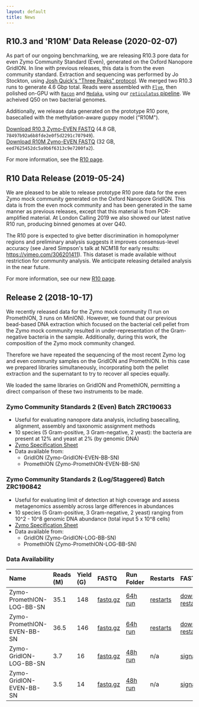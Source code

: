 ```yaml
---
layout: default
title: News
---
```


## R10.3 and 'R10M' Data Release (2020-02-07)

As part of our ongoing benchmarking, we are releasing R10.3 pore data for even Zymo Community Standard (Even), generated on the Oxford Nanopore GridION. In line with previous releases, this data is from the even community standard. Extraction and sequencing was performed by Jo Stockton, using [Josh Quick's "Three Peaks" protocol](https://www.protocols.io/view/the-39-three-peaks-39-faecal-dna-extraction-method-7rshm6e). We merged two R10.3 runs to generate 4.6 Gbp total. Reads were assembled with [`Flye`](https://github.com/fenderglass/Flye), then polished on-GPU with [`Racon`](https://github.com/lbcb-sci/racon) and [`Medaka`](https://github.com/nanoporetech/medaka/), using our [`reticulatus` pipeline](https://github.com/SamStudio8/reticulatus). We acheived Q50 on two bacterial genomes.

Additionally, we release data generated on the prototype R10 pore, basecalled with the methylation-aware guppy model ("R10M").

[Download R10.3 Zymo-EVEN FASTQ](https://nanopore.s3.climb.ac.uk/mock/Zymo-GridION-EVEN-3Peaks-R103-merged.fq.gz) (4.8 GB, `78497b92a6b8fde2e0f5d2291c707949`).  
[Download R10M Zymo-EVEN FASTQ](https://nanopore.s3.climb.ac.uk/mock/Zymo-GridION-Even-3Peaks-Native-R10_hac_meth.fq.gz) (32 GB, `eed7625452dc5a9b6f6313c9e7200fa2`).

For more information, see the [R10 page](r10.html).


## R10 Data Release (2019-05-24)

We are pleased to be able to release prototype R10 pore data for the even Zymo mock community generated on the Oxford Nanopore GridION. This data is from the even mock community and has been generated in the same manner as previous releases, except that this material is from PCR-amplified material. At London Calling 2019 we also showed our latest native R10 run, producing binned genomes at over Q40.

The R10 pore is expected to give better discrimination in homopolymer regions and preliminary analysis suggests it improves consensus-level accuracy (see Jared Simpson's talk at NCM18 for early results: https://vimeo.com/306201411). This dataset is made available without restriction for community analysis. We anticipate releasing detailed analysis in the near future.

For more information, see our new [R10 page](r10.html).


## Release 2 (2018-10-17)

We recently released data for the Zymo mock community (1 run on PromethION, 3 runs on MinION). However, we found that our previous bead-based DNA extraction which focused on the bacterial cell pellet from the Zymo mock community resulted in under-representation of the Gram-negative bacteria in the sample. Additionally, during this work, the composition of the Zymo mock community changed.

Therefore we have repeated the sequencing of the most recent Zymo log and even community samples on the GridION and PromethION. In this case we prepared libraries simultaneously, incorporating both the pellet extraction and the supernatant to try to recover all species equally.

We loaded the same libraries on GridION and PromethION, permitting a direct comparison of these two instruments to be made.

### Zymo Community Standards 2 (Even) Batch ZRC190633

  - Useful for evaluating nanopore data analysis, including basecalling, alignment, assembly and taxonomic assignment methods
  - 10 species (5 Gram-positive, 3 Gram-negative, 2 yeast): the bacteria are present at 12% and yeast at 2% (by genomic DNA)
  - <a href="https://www.zymoresearch.eu/media/amasty/amfile/attach/_D6300_ZymoBIOMICS_Microbial_Community_Standard_v1.1.3.pdf">Zymo Specification Sheet</a>
  - Data available from:
     - GridION (Zymo-GridION-EVEN-BB-SN)
     - PromethION (Zymo-PromethION-EVEN-BB-SN)

### Zymo Community Standards 2 (Log/Staggered) Batch ZRC190842

   - Useful for evaluating limit of detection at high coverage and assess metagenomics assembly across large differences in abundances
   - 10 species (5 Gram-positive, 3 Gram-negative, 2 yeast) ranging from 10^2 - 10^8 genomic DNA abundance (total input 5 x 10^8 cells)
   - <a href="https://www.zymoresearch.eu/media/amasty/amfile/attach/_D6310_ZymoBIOMICS_Microbial_Community_Standard_II_Log_Distribution_v._1.1.2.pdf">Zymo Specification Sheet</a>
  - Data available from:
    - GridION (Zymo-GridION-LOG-BB-SN)
    - PromethION (Zymo-PromethION-LOG-BB-SN)

### Data Availability

|Name|Reads (M)|Yield (G)|FASTQ|Run Folder|Restarts|FAST5|
|:--|:--|:--|:--|:--|:--|:--|
|Zymo-PromethION-LOG-BB-SN|35.1|148|[fastq.gz](https://nanopore.s3.climb.ac.uk/Zymo-PromethION-LOG-BB-SN.fq.gz)|[64h run](https://nanopore.s3.climb.ac.uk/Zymo-PromethION-LOG-BB-SN_basecalls.tar.gz)|[restarts](https://nanopore.s3.climb.ac.uk/Zymo-PromethION-LOG-BB-SN-restarts_basecalls.tar.gz)|[download.sh](https://gist.github.com/SamStudio8/3ebbbd04dd8db557a3e8bdcedc875ee6), [restarts.tar](https://nanopore.s3.climb.ac.uk/Zymo-PromethION-LOG-BB-SN-restarts_signal.tar)|
|Zymo-PromethION-EVEN-BB-SN|36.5|146|[fastq.gz](https://nanopore.s3.climb.ac.uk/Zymo-PromethION-EVEN-BB-SN.fq.gz)|[64h run](https://nanopore.s3.climb.ac.uk/Zymo-PromethION-EVEN-BB-SN_basecalls.tar.gz)|[restarts](https://nanopore.s3.climb.ac.uk/Zymo-PromethION-EVEN-BB-SN-restarts_basecalls.tar.gz)|[download.sh](https://gist.github.com/SamStudio8/3ebbbd04dd8db557a3e8bdcedc875ee6), [restarts.tar](https://nanopore.s3.climb.ac.uk/Zymo-PromethION-EVEN-BB-SN-restarts_signal.tar)|
|Zymo-GridION-LOG-BB-SN|3.7|16|[fastq.gz](https://nanopore.s3.climb.ac.uk/Zymo-GridION-LOG-BB-SN.fq.gz)|[48h run](https://nanopore.s3.climb.ac.uk/Zymo-GridION-LOG-BB-SN_basecalled.tgz)|n/a|[signal.tar](https://nanopore.s3.climb.ac.uk/Zymo-GridION-LOG-BB-SN_signal.tar)|
|Zymo-GridION-EVEN-BB-SN|3.5|14|[fastq.gz](https://nanopore.s3.climb.ac.uk/Zymo-GridION-EVEN-BB-SN.fq.gz)|[48h run](https://nanopore.s3.climb.ac.uk/Zymo-GridION-EVEN-BB-SN_basecalled.tgz)|n/a|[signal.tar](https://nanopore.s3.climb.ac.uk/Zymo-GridION-EVEN-BB-SN_signal.tar)|
